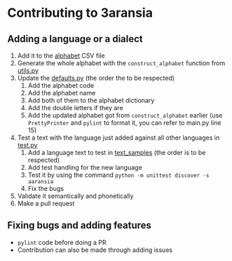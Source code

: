 # Contributing to 3aransia

## Adding a language or a dialect

1. Add it to the [alphabet](aaransia/data/alphabet.csv) CSV file
2. Generate the whole alphabet with the ```construct_alphabet``` function from [utils.py](aaransia/utils.py)
3. Update the [defaults.py](aaransia/defaults.py) (the order the to be respected)
   1. Add the alphabet code
   2. Add the alphabet name
   3. Add both of them to the alphabet dictionary
   4. Add the double letters if they are
   5. Add the updated alphabet got from ```construct_alphabet``` earlier (use ```PrettyPrinter``` and ```pylint``` to format it, you can refer to main.py line 15)
4. Test a text with the language just added against all other languages in [test.py](aaransia/test.py)
   1. Add a language text to test in [text_samples](aaransia/text_samples.py) (the order is to be respected)
   2. Add test handling for the new language
   3. Test it by using the command ```python -m unittest discover -s aaransia```
   4. Fix the bugs
5. Validate it semantically and phonetically
6. Make a pull request

## Fixing bugs and adding features

- ```pylint``` code before doing a PR
- Contribution can also be made through adding issues